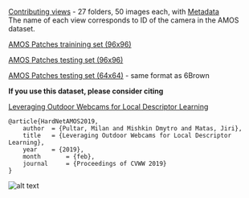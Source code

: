 [Contributing views](http://cmp.felk.cvut.cz/~qqpultar/AMOS_views_v3.zip) - 27 folders, 50 images each, with [Metadata](http://cmp.felk.cvut.cz/~qqpultar/AMOS_Patches/Metadata.zip) \
The name of each view corresponds to ID of the camera in the AMOS dataset.

[AMOS Patches trainining set (96x96)](http://cmp.felk.cvut.cz/~qqpultar/train_patches.pt)

[AMOS Patches testing set (96x96)](http://cmp.felk.cvut.cz/~qqpultar/test_patches.pt)

[AMOS Patches testing set (64x64)](http://cmp.felk.cvut.cz/~qqpultar/amos_10K.pt) - same format as 6Brown

**If you use this dataset, please consider citing**

[Leveraging Outdoor Webcams for Local Descriptor Learning](http://diglib.tugraz.at/download.php?id=5c5941d91cdd5&location=browse)

```
@article{HardNetAMOS2019,
    author 	= {Pultar, Milan and Mishkin Dmytro and Matas, Jiri},
    title  	= {Leveraging Outdoor Webcams for Local Descriptor Learning},
    year   	= {2019},
    month    	= {feb},
    journal 	= {Proceedings of CVWW 2019}
}
```

![alt text](patches.png)
